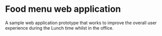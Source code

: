 # Food menu web application

A sample web application prototype that works to improve the overall user experience during the Lunch time whilst in the office.
